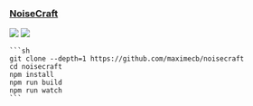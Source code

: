 ### [NoiseCraft](https://github.com/maximecb/noisecraft)

![](https://img.shields.io/github/license/maximecb/noisecraft?label=&style=flat-square) [![](https://img.shields.io/github/last-commit/scillidan/noisecraft/main?label=&style=flat-square)](https://github.com/scillidan/noisecraft)

````{tab} From source
```sh
git clone --depth=1 https://github.com/maximecb/noisecraft
cd noisecraft
npm install
npm run build
npm run watch
```
````